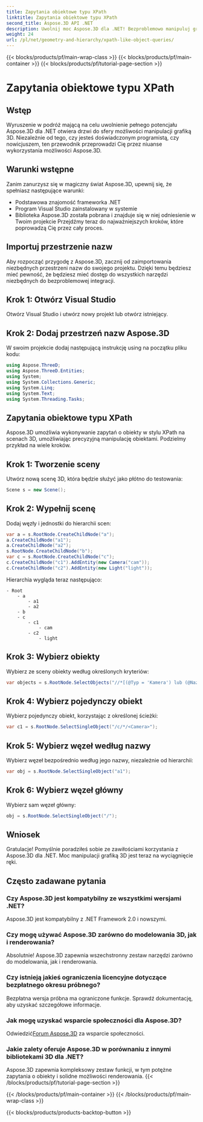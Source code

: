```yaml
---
title: Zapytania obiektowe typu XPath
linktitle: Zapytania obiektowe typu XPath
second_title: Aspose.3D API .NET
description: Uwolnij moc Aspose.3D dla .NET! Bezproblemowo manipuluj grafiką 3D za pomocą zapytań przypominających XPath. Pobierz teraz, aby uzyskać doświadczenie zmieniające zasady gry.
weight: 24
url: /pl/net/geometry-and-hierarchy/xpath-like-object-queries/
---
```


{{< blocks/products/pf/main-wrap-class >}}
{{< blocks/products/pf/main-container >}}
{{< blocks/products/pf/tutorial-page-section >}}

# Zapytania obiektowe typu XPath

## Wstęp
Wyruszenie w podróż mającą na celu uwolnienie pełnego potencjału Aspose.3D dla .NET otwiera drzwi do sfery możliwości manipulacji grafiką 3D. Niezależnie od tego, czy jesteś doświadczonym programistą, czy nowicjuszem, ten przewodnik przeprowadzi Cię przez niuanse wykorzystania możliwości Aspose.3D.
## Warunki wstępne
Zanim zanurzysz się w magiczny świat Aspose.3D, upewnij się, że spełniasz następujące warunki:
- Podstawowa znajomość frameworka .NET
- Program Visual Studio zainstalowany w systemie
- Biblioteka Aspose.3D została pobrana i znajduje się w niej odniesienie w Twoim projekcie
Przejdźmy teraz do najważniejszych kroków, które poprowadzą Cię przez cały proces.
## Importuj przestrzenie nazw
Aby rozpocząć przygodę z Aspose.3D, zacznij od zaimportowania niezbędnych przestrzeni nazw do swojego projektu. Dzięki temu będziesz mieć pewność, że będziesz mieć dostęp do wszystkich narzędzi niezbędnych do bezproblemowej integracji.
## Krok 1: Otwórz Visual Studio
Otwórz Visual Studio i utwórz nowy projekt lub otwórz istniejący.
## Krok 2: Dodaj przestrzeń nazw Aspose.3D
W swoim projekcie dodaj następującą instrukcję using na początku pliku kodu:
```csharp
using Aspose.ThreeD;
using Aspose.ThreeD.Entities;
using System;
using System.Collections.Generic;
using System.Linq;
using System.Text;
using System.Threading.Tasks;
```
## Zapytania obiektowe typu XPath
Aspose.3D umożliwia wykonywanie zapytań o obiekty w stylu XPath na scenach 3D, umożliwiając precyzyjną manipulację obiektami. Podzielmy przykład na wiele kroków.
## Krok 1: Tworzenie sceny
Utwórz nową scenę 3D, która będzie służyć jako płótno do testowania:
```csharp
Scene s = new Scene();
```
## Krok 2: Wypełnij scenę
Dodaj węzły i jednostki do hierarchii scen:
```csharp
var a = s.RootNode.CreateChildNode("a");
a.CreateChildNode("a1");
a.CreateChildNode("a2");
s.RootNode.CreateChildNode("b");
var c = s.RootNode.CreateChildNode("c");
c.CreateChildNode("c1").AddEntity(new Camera("cam"));
c.CreateChildNode("c2").AddEntity(new Light("light"));
```
Hierarchia wygląda teraz następująco:
```
- Root
    - a
        - a1
        - a2
    - b
    - c
        - c1
            - cam
        - c2
            - light
```
## Krok 3: Wybierz obiekty
Wybierz ze sceny obiekty według określonych kryteriów:
```csharp
var objects = s.RootNode.SelectObjects("//*[(@Typ = 'Kamera') lub (@Nazwa = 'światło')]");
```
## Krok 4: Wybierz pojedynczy obiekt
Wybierz pojedynczy obiekt, korzystając z określonej ścieżki:
```csharp
var c1 = s.RootNode.SelectSingleObject("/c/*/<Camera>");
```
## Krok 5: Wybierz węzeł według nazwy
Wybierz węzeł bezpośrednio według jego nazwy, niezależnie od hierarchii:
```csharp
var obj = s.RootNode.SelectSingleObject("a1");
```
## Krok 6: Wybierz węzeł główny
Wybierz sam węzeł główny:
```csharp
obj = s.RootNode.SelectSingleObject("/");
```
## Wniosek
Gratulacje! Pomyślnie poradziłeś sobie ze zawiłościami korzystania z Aspose.3D dla .NET. Moc manipulacji grafiką 3D jest teraz na wyciągnięcie ręki.
## Często zadawane pytania
### Czy Aspose.3D jest kompatybilny ze wszystkimi wersjami .NET?
Aspose.3D jest kompatybilny z .NET Framework 2.0 i nowszymi.
### Czy mogę używać Aspose.3D zarówno do modelowania 3D, jak i renderowania?
Absolutnie! Aspose.3D zapewnia wszechstronny zestaw narzędzi zarówno do modelowania, jak i renderowania.
### Czy istnieją jakieś ograniczenia licencyjne dotyczące bezpłatnego okresu próbnego?
Bezpłatna wersja próbna ma ograniczone funkcje. Sprawdź dokumentację, aby uzyskać szczegółowe informacje.
### Jak mogę uzyskać wsparcie społeczności dla Aspose.3D?
 Odwiedzić[Forum Aspose.3D](https://forum.aspose.com/c/3d/18) za wsparcie społeczności.
### Jakie zalety oferuje Aspose.3D w porównaniu z innymi bibliotekami 3D dla .NET?
Aspose.3D zapewnia kompleksowy zestaw funkcji, w tym potężne zapytania o obiekty i solidne możliwości renderowania.
{{< /blocks/products/pf/tutorial-page-section >}}

{{< /blocks/products/pf/main-container >}}
{{< /blocks/products/pf/main-wrap-class >}}

{{< blocks/products/products-backtop-button >}}
